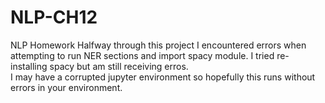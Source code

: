 # NLP-CH12
NLP Homework 
Halfway through this project I encountered errors when attempting to run NER sections and import spacy module. I tried re-installing spacy but am still receiving erros.  
I may have a corrupted jupyter environment so hopefully this runs without errors in your environment. 
